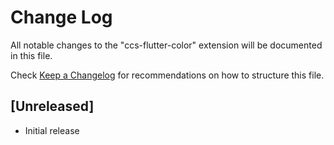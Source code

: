 # Change Log

All notable changes to the "ccs-flutter-color" extension will be documented in this file.

Check [Keep a Changelog](http://keepachangelog.com/) for recommendations on how to structure this file.

## [Unreleased]

- Initial release